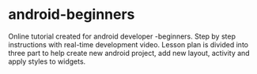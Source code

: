 # android-beginners
Online tutorial created for android developer -beginners. Step by step instructions with real-time development video. Lesson plan is divided into three part to help create new android project, add new layout, activity and apply styles to widgets.
